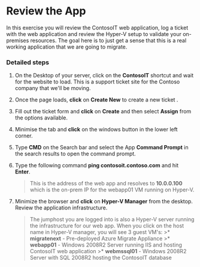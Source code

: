 # Review the App

In this exercise you will review the ContosoIT web application, log a ticket with the web application and review the Hyper-V setup to validate your on-premises resources.  The goal here is to just get a sense that this is a real working application that we are going to migrate.

### Detailed steps

1. On the Desktop of your server, click on the **ContosoIT** shortcut and wait for the website to load.  This is a support ticket site for the Contoso company that we'll be moving.
2. Once the page loads, **click** on **Create New** to create a new ticket .
3. Fill out the ticket form and **click** on **Create** and then select **Assign** from the options available.	
4. Minimise the tab and **click** on the windows button in the lower left corner.
5. Type **CMD** on the Search bar and select the App **Command Prompt** in the search results to open the command prompt.
6. Type the following command **ping contosoit.contoso.com** and hit **Enter**.

      >This is the address of the web app and resolves to **10.0.0.100** which is the on-prem IP for the webapp01 VM running on Hyper-V.

7. Minimize the browser and **click** on **Hyper-V Manager** from the desktop. Review the application infrastructure.

	>The jumphost you are logged into is also a Hyper-V server running the infrastructure for our web app. When you click on the host name in Hyper-V manager, **<inject key="jumphostVmName" />** you will see 3 guest VM's:
     	>*  **migratenext** - Pre-deployed Azure Migrate Appliance
     	>*  **webapp01** - Windows 2008R2 Server running IIS and hosting ContosoIT web application
     	>*  **webmssql01** - Windows 2008R2 Server with SQL 2008R2 hosting the ContosoIT database

